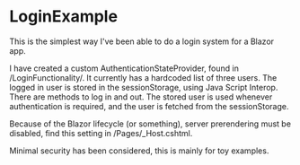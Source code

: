 # LoginExample
This is the simplest way I've been able to do a login system for a Blazor app.

I have created a custom AuthenticationStateProvider, found in /LoginFunctionality/. 
It currently has a hardcoded list of three users. The logged in user is stored in the sessionStorage, using Java Script Interop.
There are methods to log in and out.
The stored user is used whenever authentication is required, and the user is fetched from the sessionStorage. 

Because of the Blazor lifecycle (or something), server prerendering must be disabled, find this setting in /Pages/_Host.cshtml.

Minimal security has been considered, this is mainly for toy examples.

